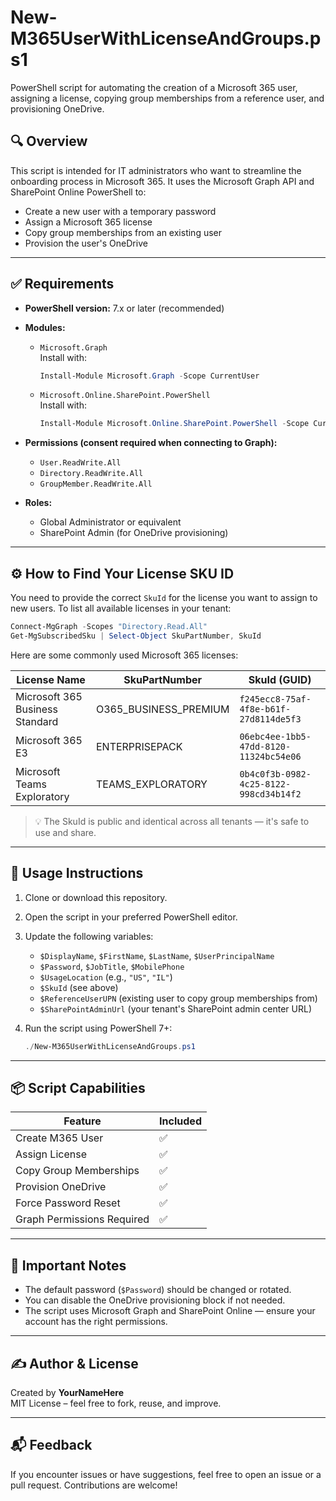 # New-M365UserWithLicenseAndGroups.ps1

PowerShell script for automating the creation of a Microsoft 365 user, assigning a license, copying group memberships from a reference user, and provisioning OneDrive.

## 🔍 Overview

This script is intended for IT administrators who want to streamline the onboarding process in Microsoft 365. It uses the Microsoft Graph API and SharePoint Online PowerShell to:

- Create a new user with a temporary password
- Assign a Microsoft 365 license
- Copy group memberships from an existing user
- Provision the user's OneDrive

---

## ✅ Requirements

- **PowerShell version:** 7.x or later (recommended)
- **Modules:**
  - `Microsoft.Graph`  
    Install with:  
    ```powershell
    Install-Module Microsoft.Graph -Scope CurrentUser
    ```
  - `Microsoft.Online.SharePoint.PowerShell`  
    Install with:  
    ```powershell
    Install-Module Microsoft.Online.SharePoint.PowerShell -Scope CurrentUser
    ```

- **Permissions (consent required when connecting to Graph):**
  - `User.ReadWrite.All`
  - `Directory.ReadWrite.All`
  - `GroupMember.ReadWrite.All`

- **Roles:**
  - Global Administrator or equivalent
  - SharePoint Admin (for OneDrive provisioning)

---

## ⚙️ How to Find Your License SKU ID

You need to provide the correct `SkuId` for the license you want to assign to new users. To list all available licenses in your tenant:

```powershell
Connect-MgGraph -Scopes "Directory.Read.All"
Get-MgSubscribedSku | Select-Object SkuPartNumber, SkuId
```

Here are some commonly used Microsoft 365 licenses:

| License Name                    | SkuPartNumber             | SkuId (GUID)                                |
|---------------------------------|---------------------------|---------------------------------------------|
| Microsoft 365 Business Standard | O365_BUSINESS_PREMIUM     | `f245ecc8-75af-4f8e-b61f-27d8114de5f3`      |
| Microsoft 365 E3                | ENTERPRISEPACK            | `06ebc4ee-1bb5-47dd-8120-11324bc54e06`      |
| Microsoft Teams Exploratory     | TEAMS_EXPLORATORY         | `0b4c0f3b-0982-4c25-8122-998cd34b14f2`      |

> 💡 The SkuId is public and identical across all tenants — it's safe to use and share.

---

## 🚀 Usage Instructions

1. Clone or download this repository.
2. Open the script in your preferred PowerShell editor.
3. Update the following variables:
   - `$DisplayName`, `$FirstName`, `$LastName`, `$UserPrincipalName`
   - `$Password`, `$JobTitle`, `$MobilePhone`
   - `$UsageLocation` (e.g., `"US"`, `"IL"`)
   - `$SkuId` (see above)
   - `$ReferenceUserUPN` (existing user to copy group memberships from)
   - `$SharePointAdminUrl` (your tenant's SharePoint admin center URL)

4. Run the script using PowerShell 7+:
   ```powershell
   ./New-M365UserWithLicenseAndGroups.ps1
   ```

---

## 📦 Script Capabilities

| Feature                      | Included |
|-----------------------------|----------|
| Create M365 User            | ✅       |
| Assign License              | ✅       |
| Copy Group Memberships      | ✅       |
| Provision OneDrive          | ✅       |
| Force Password Reset        | ✅       |
| Graph Permissions Required  | ✅       |

---

## 🛑 Important Notes

- The default password (`$Password`) should be changed or rotated.
- You can disable the OneDrive provisioning block if not needed.
- The script uses Microsoft Graph and SharePoint Online — ensure your account has the right permissions.

---

## ✍️ Author & License

Created by **YourNameHere**  
MIT License – feel free to fork, reuse, and improve.

---

## 📬 Feedback

If you encounter issues or have suggestions, feel free to open an issue or a pull request. Contributions are welcome!
